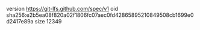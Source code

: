 version https://git-lfs.github.com/spec/v1
oid sha256:e2b5ea08f820a02f1806fc07aec0fd42865895210849508cb1699e0d2417e89a
size 12349
